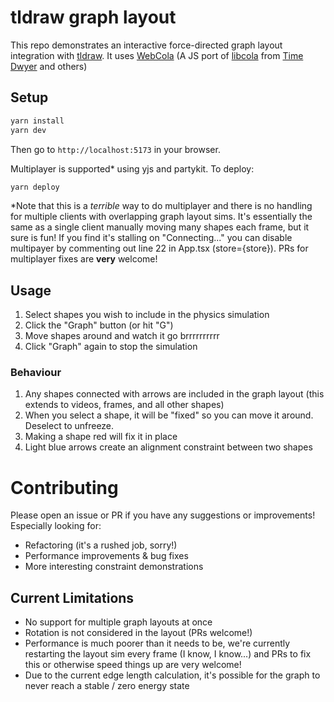 # tldraw graph layout
This repo demonstrates an interactive force-directed graph layout integration with [tldraw](https://github.com/tldraw/tldraw). It uses [WebCola](https://ialab.it.monash.edu/webcola/) (A JS port of [libcola](http://www.adaptagrams.org) from [Time Dwyer](https://ialab.it.monash.edu/~dwyer/) and others)

## Setup
```bash
yarn install
yarn dev
```
Then go to `http://localhost:5173` in your browser.

Multiplayer is supported* using yjs and partykit. To deploy:
```bash
yarn deploy
```

*Note that this is a _terrible_ way to do multiplayer and there is no handling for multiple clients with overlapping graph layout sims. It's essentially the same as a single client manually moving many shapes each frame, but it sure is fun! If you find it's stalling on "Connecting..." you can disable multipayer by commenting out line 22 in App.tsx (store={store}). PRs for multiplayer fixes are **very** welcome!

## Usage
1. Select shapes you wish to include in the physics simulation
2. Click the "Graph" button (or hit "G")
3. Move shapes around and watch it go brrrrrrrrrr
4. Click "Graph" again to stop the simulation

### Behaviour
1. Any shapes connected with arrows are included in the graph layout (this extends to videos, frames, and all other shapes)
2. When you select a shape, it will be "fixed" so you can move it around. Deselect to unfreeze.
3. Making a shape red will fix it in place
4. Light blue arrows create an alignment constraint between two shapes

# Contributing
Please open an issue or PR if you have any suggestions or improvements! Especially looking for:
- Refactoring (it's a rushed job, sorry!)
- Performance improvements & bug fixes
- More interesting constraint demonstrations

## Current Limitations
- No support for multiple graph layouts at once
- Rotation is not considered in the layout (PRs welcome!)
- Performance is much poorer than it needs to be, we're currently restarting the layout sim every frame (I know, I know...) and PRs to fix this or otherwise speed things up are very welcome!
- Due to the current edge length calculation, it's possible for the graph to never reach a stable / zero energy state